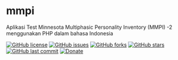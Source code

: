 # mmpi
Aplikasi Test Minnesota Multiphasic Personality Inventory (MMPI) -2 menggunakan PHP dalam bahasa Indonesia

[![GitHub license](https://img.shields.io/badge/license-MIT-blue.svg)](LICENSE)
[![GitHub issues](https://img.shields.io/github/issues/cahyadsn/mmpi.svg)](https://github.com/cahyadsn/mmpi/issues)
[![GitHub forks](https://img.shields.io/github/forks/cahyadsn/mmpi.svg)](https://github.com/cahyadsn/mmpi/network)
[![GitHub stars](https://img.shields.io/github/stars/cahyadsn/mmpi.svg)](https://github.com/cahyadsn/mmpi/stargazers)
[![GitHub last commit](https://img.shields.io/github/last-commit/google/skia.svg?style=flat)]()
[![Donate](https://img.shields.io/badge/$-support-ff69b4.svg?style=flat)](https://paypal.me/cahyadwiana)
